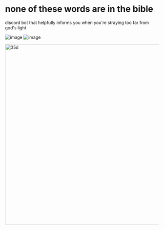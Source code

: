 # none of these words are in the bible

discord bot that helpfully informs you when you're straying too far from god's light

![image](https://github.com/novedevo/none_of_those_words_are_in_the_bible/assets/20878868/c7bd15d3-e360-4a3a-8cf3-de9f0bf42b8d)
![image](https://github.com/novedevo/none_of_those_words_are_in_the_bible/assets/20878868/f5a60d49-921d-4f23-82b3-be1996cfd744)

<img width="591" alt="35d" src="https://github.com/novedevo/none_of_those_words_are_in_the_bible/assets/20878868/c52c2d95-a04e-4b1d-a9e2-daec753ea5d2">
